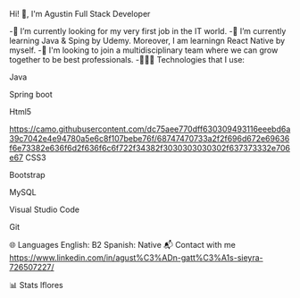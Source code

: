 Hi! 👋, I'm Agustin
Full Stack Developer

-🔭 I’m currently looking for my very first job in the IT world.
-🌱 I’m currently learning Java & Sping by Udemy. Moreover, I am learningn React Native by myself.
-👯 I'm looking to join a multidisciplinary team where we can grow together to be best professionals.
-🧑🏻‍💻 Technologies that I use:

Java

Spring boot

Html5

https://camo.githubusercontent.com/dc75aee770dff630309493116eeebd6a39c7042e4e94780a5e6c8f107bebe76f/68747470733a2f2f696d672e69636f6e73382e636f6d2f636f6c6f722f34382f3030303030302f637373332e706e67 CSS3

Bootstrap

MySQL

Visual Studio Code

Git

🌐 Languages
English: B2
Spanish: Native
📬 Contact with me
https://www.linkedin.com/in/agust%C3%ADn-gatt%C3%A1s-sieyra-726507227/

📊 Stats
lflores
